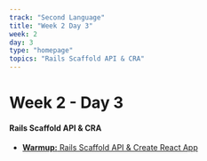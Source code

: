 ```yaml
---
track: "Second Language"
title: "Week 2 Day 3"
week: 2
day: 3
type: "homepage"
topics: "Rails Scaffold API & CRA"
---
```



# Week 2 - Day 3

#### Rails Scaffold API & CRA

- [**Warmup:** Rails Scaffold API & Create React App](/second-language/week-2/day-3/lecture-materials/rails-scaffold-api-cra)